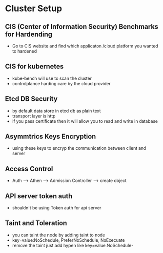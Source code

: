 # Cluster Setup

## CIS (Center of Information Security) Benchmarks for Hardending

- Go to CIS website and find which applicaton /cloud platform you wanted to hardened

## CIS for kubernetes

- kube-bench will use to scan the cluster
- controlplance harding care by the cloud provider

## Etcd DB Security

- by default data store in etcd db as plain text
- transport layer is http
- if you pass certificate then it will allow you to read and write in database

## Asymmtrics Keys Encryption

- using these keys to encryp the communication between client and server

## Access Control

- Auth --> Athen --> Admission Controller --> create object

## API server token auth

- shouldn't be using Token auth for api server

## Taint and Toleration

- you can taint the node by adding taint to node
- key=value:NoSchedule, PreferNoSchedule, NoExecuate
- remove the taint just add hypen like key=value:NoSchedule-
